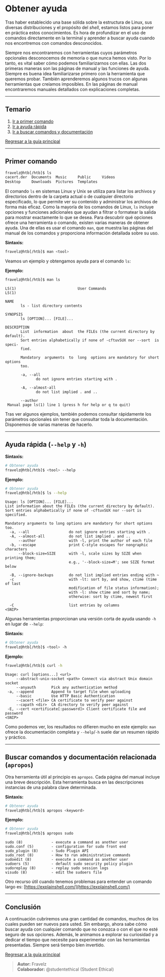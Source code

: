 # Obtener ayuda

Tras haber establecido una base sólida sobre la estructura de Linux, sus diversas distribuciones y el propósito del *shell*, estamos listos para poner en práctica estos conocimientos. Es hora de profundizar en el uso de comandos directamente en la terminal y aprender a buscar ayuda cuando nos encontremos con comandos desconocidos.

Siempre nos encontraremos con herramientas cuyos parámetros opcionales desconocemos de memoria o que nunca hemos visto. Por lo tanto, es vital saber cómo podemos familiarizarnos con ellas. Las dos primeras maneras son las páginas de manual y las funciones de ayuda. Siempre es buena idea familiarizarse primero con la herramienta que queremos probar. También aprenderemos algunos trucos con algunas herramientas que creíamos imposibles. En las páginas de manual encontraremos manuales detallados con explicaciones completas.

---

## Temario

1. [Ir a primer comando](#primer-comando)
2. [Ir a ayuda rápida](#ayuda-rápida---help-y--h)
3. [Ir a buscar comandos y documentación](#buscar-comandos-y-documentación-relacionada-apropos)

[Regresar a la guía principal](./../readme.md#0-conceptos-b%C3%A1sicos-leer-archivo)

---

## Primer comando

```bash
fravelz@htb[/htb]$ ls
cacert.der  Documents  Music     Public     Videos
Desktop     Downloads  Pictures  Templates
```

El comando `ls` en sistemas Linux y Unix se utiliza para listar los archivos y directorios dentro de la carpeta actual o de cualquier directorio especificado, lo que permite ver su contenido y administrar los archivos de forma más eficaz. Como la mayoría de los comandos de Linux, `ls` incluye opciones y funciones adicionales que ayudan a filtrar o formatear la salida para mostrar exactamente lo que se desea. Para descubrir qué opciones ofrece una herramienta o comando, existen varias maneras de obtener ayuda. Una de ellas es usar el comando `man`, que muestra las páginas del manual de los comandos y proporciona información detallada sobre su uso.

**Sintaxis:**

```bash
fravelz@htb[/htb]$ man <tool>
```

Veamos un ejemplo y obtengamos ayuda para el comando `ls`:

**Ejemplo:**

```bash
fravelz@htb[/htb]$ man ls
```

```
LS(1)                            User Commands                           LS(1)

NAME
       ls - list directory contents

SYNOPSIS
       ls [OPTION]... [FILE]...

DESCRIPTION
       List  information  about  the FILEs (the current directory by default).
       Sort entries alphabetically if none of -cftuvSUX nor --sort  is  speci‐
       fied.

       Mandatory  arguments  to  long  options are mandatory for short options
       too.

       -a, --all
              do not ignore entries starting with .

       -A, --almost-all
              do not list implied . and ..

       --author
 Manual page ls(1) line 1 (press h for help or q to quit)
```

Tras ver algunos ejemplos, también podemos consultar rápidamente los parámetros opcionales sin tener que consultar toda la documentación. Disponemos de varias maneras de hacerlo.

---

## Ayuda rápida (`--help` y `-h`)

**Sintaxis:**

```bash
# Obtener ayuda
fravelz@htb[/htb]$ <tool> --help
```

**Ejemplo:**

```bash
# Obtener ayuda
fravelz@htb[/htb]$ ls --help
```

```
Usage: ls [OPTION]... [FILE]...
List information about the FILEs (the current directory by default).
Sort entries alphabetically if none of -cftuvSUX nor --sort is specified.

Mandatory arguments to long options are mandatory for short options too.
  -a, --all                  do not ignore entries starting with .
  -A, --almost-all           do not list implied . and ..
      --author               with -l, print the author of each file
  -b, --escape               print C-style escapes for nongraphic characters
      --block-size=SIZE      with -l, scale sizes by SIZE when printing them;
                             e.g., '--block-size=M'; see SIZE format below

  -B, --ignore-backups       do not list implied entries ending with ~
  -c                         with -lt: sort by, and show, ctime (time of last
                             modification of file status information);
                             with -l: show ctime and sort by name;
                             otherwise: sort by ctime, newest first

  -C                         list entries by columns
<SNIP>
```

Algunas herramientas proporcionan una versión corta de ayuda usando `-h` en lugar de `--help`:

**Sintaxis:**

```bash
# Obtener ayuda
fravelz@htb[/htb]$ <tool> -h
```

**Ejemplo:**

```bash
fravelz@htb[/htb]$ curl -h
```

```
Usage: curl [options...] <url>
     --abstract-unix-socket <path> Connect via abstract Unix domain socket
     --anyauth       Pick any authentication method
 -a, --append        Append to target file when uploading
     --basic         Use HTTP Basic Authentication
     --cacert <file> CA certificate to verify peer against
     --capath <dir>  CA directory to verify peer against
 -E, --cert <certificate[:password]> Client certificate file and password
<SNIP>
```

Como podemos ver, los resultados no difieren mucho en este ejemplo: `man` ofrece la documentación completa y `--help`/`-h` suele dar un resumen rápido y práctico.

---

## Buscar comandos y documentación relacionada (`apropos`)

Otra herramienta útil al principio es `apropos`. Cada página del manual incluye una breve descripción. Esta herramienta busca en las descripciones instancias de una palabra clave determinada.

**Sintaxis:**

```bash
# Obtener ayuda
fravelz@htb[/htb]$ apropos <keyword>
```

**Ejemplo:**

```bash
# Obtener ayuda
fravelz@htb[/htb]$ apropos sudo
```

```
sudo (8)             - execute a command as another user
sudo.conf (5)        - configuration for sudo front end
sudo_plugin (8)      - Sudo Plugin API
sudo_root (8)        - How to run administrative commands
sudoedit (8)         - execute a command as another user
sudoers (5)          - default sudo security policy plugin
sudoreplay (8)       - replay sudo session logs
visudo (8)           - edit the sudoers file
```

Otro recurso útil cuando tenemos problemas para entender un comando largo es: [https://explainshell.com/](https://explainshell.com/)

---

## Conclusión

A continuación cubriremos una gran cantidad de comandos, muchos de los cuales pueden ser nuevos para usted. Sin embargo, ahora sabe cómo buscar ayuda con cualquier comando que no conozca o con el que no esté seguro de sus opciones. Además, le animamos a explorar su curiosidad y a dedicar el tiempo que necesite para experimentar con las herramientas presentadas. Siempre será tiempo bien invertido.

[Regresar a la guía principal](./../readme.md#0-conceptos-b%C3%A1sicos-leer-archivo)

> **Autor:** Fravelz  
> **Colaborador:** @studentethical (Student Ethical)
